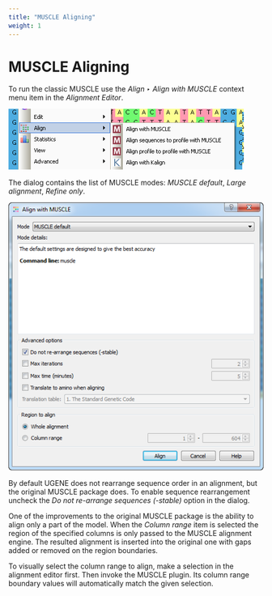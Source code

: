 ```yaml
---
title: "MUSCLE Aligning"
weight: 1
---
```



# MUSCLE Aligning

To run the classic MUSCLE use the _Align ‣ Align with MUSCLE_ context menu item in the _Alignment Editor_.


![](/images/65930833/65930834.png)

The dialog contains the list of MUSCLE modes: _MUSCLE default_, _Large alignment_, _Refine only_.


![](/images/65930833/65930835.png)

By default UGENE does not rearrange sequence order in an alignment, but the original MUSCLE package does. To enable sequence rearrangement uncheck the _Do not re-arrange sequences (-stable)_ option in the dialog.

One of the improvements to the original MUSCLE package is the ability to align only a part of the model. When the _Column range_ item is selected the region of the specified columns is only passed to the MUSCLE alignment engine. The resulted alignment is inserted into the original one with gaps added or removed on the region boundaries.

To visually select the column range to align, make a selection in the alignment editor first. Then invoke the MUSCLE plugin. Its column range boundary values will automatically match the given selection.
